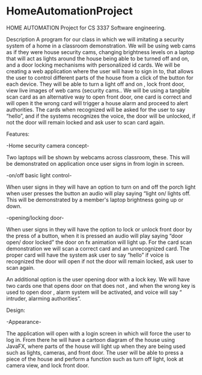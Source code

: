 # HomeAutomationProject
HOME AUTOMATION Project for CS 3337 Software engineering.

Description
A program for our class in which we will imitating a security system of a home in a classroom demonstration. We will be using web cams as if they were house security cams, changing brightness levels on a laptop that will act as lights around the house being able to be turned off and on, and a door locking mechanisms with personalized id cards. We will be creating a web application where the user will have to sign in to, that allows the user to control different parts of the house from a click of the button for each device. They will be able to turn a light off and on , lock front door, view live images of web cams (security cams.. We will be using a tangible scan card as an alternative way to open front door, one card is correct and will open it the wrong card will trigger a house alarm and proceed to alert authorities. The cards when recognized will be asked for the user to say “hello”, and if the systems recognizes the voice, the door will be unlocked, if not the door will remain locked and ask user to scan card again.




Features:

-Home security camera concept-

Two laptops will be shown by webcams across classroom, these. This will be demonstrated on application once user signs in from login in screen.

-on/off basic light control-

When user signs in they will have an option to turn on and off the porch light when user presses the button an audio will play saying “light on/ lights off. This will be demonstrated by a member's laptop brightness going up or down.

-opening/locking door-

When user signs in they will have the option to lock or unlock front door by the press of a button, when it is pressed an audio will play saying “door open/ door locked” the door on fx animation will light up.  For the card scan demonstration we will scan a correct card and an unrecognized card. The proper card will have the system ask user to say “hello” if voice is recognized the door will open if not the door will remain locked, ask user to scan again.

An additional option is the user opening door with a lock key. We will have two cards one that opens door on that does not , and when the wrong key is used to open door , alarm system will be activated, and voice will say “ intruder, alarming authorities”.

Design:

-Appearance-

The application will open with a login screen in which will force the user to log in. From there he will have a cartoon diagram of the house using JavaFX, where parts of the house will light up when they are being used such as lights, cameras, and front door. The user will be able to press a piece of the house and perform a function such as turn off light, look at camera view, and lock front door.
